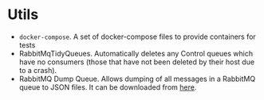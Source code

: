 # Utils

- `docker-compose`. A set of docker-compose files to provide containers for tests
- RabbitMqTidyQueues. Automatically deletes any Control queues which have no consumers (those that have not been deleted by their host due to a crash).
- RabbitMQ Dump Queue. Allows dumping of all messages in a RabbitMQ queue to JSON files. It can be downloaded from [here](https://github.com/dubek/rabbitmq-dump-queue).
